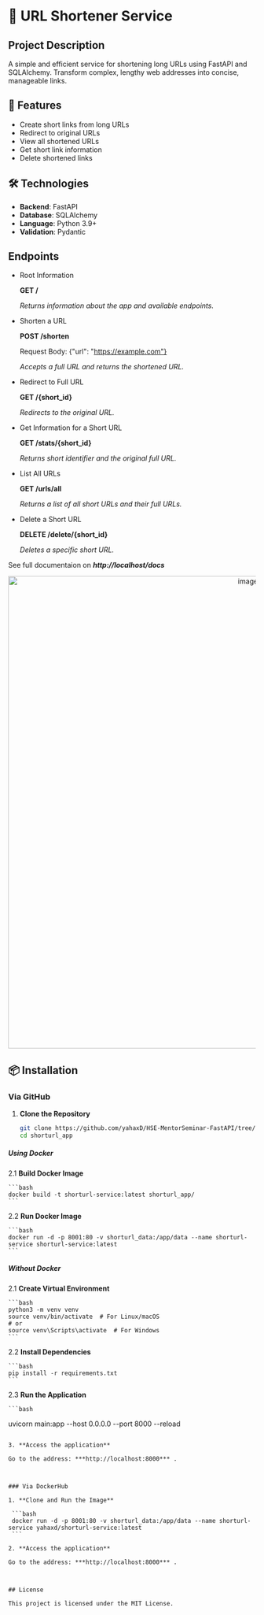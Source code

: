 # 🔗 URL Shortener Service

## Project Description

A simple and efficient service for shortening long URLs using FastAPI and SQLAlchemy. Transform complex, lengthy web addresses into concise, manageable links.

## 🚀 Features

- Create short links from long URLs
- Redirect to original URLs
- View all shortened URLs
- Get short link information
- Delete shortened links

## 🛠 Technologies

- **Backend**: FastAPI
- **Database**: SQLAlchemy
- **Language**: Python 3.9+
- **Validation**: Pydantic

## Endpoints
 
* Root Information
  
	**GET /**

	*Returns information about the app and available endpoints.*
	
* Shorten a URL
  
	**POST /shorten**

	Request Body: {"url": "https://example.com"}

	*Accepts a full URL and returns the shortened URL.*
	
* Redirect to Full URL
  
	**GET /{short_id}**

	*Redirects to the original URL.*

* Get Information for a Short URL
  
	**GET /stats/{short_id}**

  	*Returns short identifier and the original full URL.*
	
* List All URLs
  
	**GET /urls/all**

	*Returns a list of all short URLs and their full URLs.*

* Delete a Short URL
  
	**DELETE /delete/{short_id}**

	*Deletes a specific short URL.*
	
See full documentaion on ***http://localhost/docs***

<div align="center">
    <img alt="image" src="https://github.com/user-attachments/assets/00572278-1deb-4446-a5ba-17e0c251fd97" width="960">
</div>
	
## 📦 Installation

### Via GitHub

1. **Clone the Repository**

	```bash
	git clone https://github.com/yahaxD/HSE-MentorSeminar-FastAPI/tree/main
	cd shorturl_app
	```

#####  Using Docker
2.1 **Build Docker Image**

	```bash
	docker build -t shorturl-service:latest shorturl_app/  
	```
	
2.2 **Run Docker Image**
	
	```bash
	docker run -d -p 8001:80 -v shorturl_data:/app/data --name shorturl-service shorturl-service:latest
	```
	

#####  Without Docker

2.1 **Create Virtual Environment**

	```bash
	python3 -m venv venv
	source venv/bin/activate  # For Linux/macOS
	# or
	source venv\Scripts\activate  # For Windows
	```
	
2.2 **Install Dependencies**
	
	```bash
	pip install -r requirements.txt
	```
	
2.3 **Run the Application**
	
	```bash
   uvicorn main:app --host 0.0.0.0 --port 8000 --reload
   ```

3. **Access the application**
   
   Go to the address: ***http://localhost:8000*** .
   


### Via DockerHub

1. **Clone and Run the Image**

	```bash
	docker run -d -p 8001:80 -v shorturl_data:/app/data --name shorturl-service yahaxd/shorturl-service:latest
	```

2. **Access the application**
   
   Go to the address: ***http://localhost:8000*** .



## License

This project is licensed under the MIT License.
